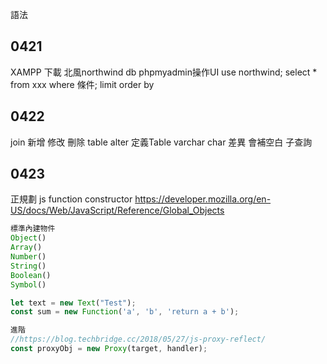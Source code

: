語法

## 0421
XAMPP 下載
北風northwind db
phpmyadmin操作UI
use northwind;
select * from xxx where 條件;
limit
order by 

## 0422
join
新增 修改 刪除 table
alter
定義Table
varchar char 差異 會補空白
子查詢

## 0423
正規劃
js  function constructor
https://developer.mozilla.org/en-US/docs/Web/JavaScript/Reference/Global_Objects

```js
標準內建物件
Object()
Array()
Number()
String()
Boolean()
Symbol()

let text = new Text("Test");
const sum = new Function('a', 'b', 'return a + b');

進階
//https://blog.techbridge.cc/2018/05/27/js-proxy-reflect/
const proxyObj = new Proxy(target, handler);
```